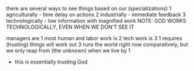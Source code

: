 there are several ways to see things based on our (specializations)
1 agriculturally - time delay on actions
2 industrially - immediate feedback
3 technologically - low information with magnified work
NOTE: GOD WORKS TECHNOLOGICALLY, EVEN WHEN WE DON'T SEE IT

managers are 1
most human and labor work is 2
tech work is 3
1 requires (trusting) things will work out
3 runs the world right now comparatively, but we only reap from (the unknown) when we live by 1
- this is essentially trusting God
